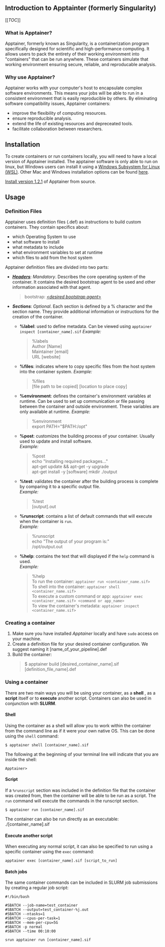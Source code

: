 ## Introduction to Apptainter (formerly Singularity)
[[_TOC_]]
### What is Apptainer?
Apptainer, formerly known as Singularity, is a containerization program specifically designed for scientific and high-performance computing. It allows users to pack the entirety of their working environment into "containers" that can be run anywhere. These containers simulate that working environment ensuring secure, reliable, and reproducable analysis. 
### Why use Apptainer?
Apptainer works with your computer's host to encapsulate complex software environments. This means your jobs will be able to run in a consistent environment that is easily reproducible by others. By eliminating software compatibility issues, Apptainer containers:
- improve the flexibility of computing resources.
- ensure reproducible analysis.
- extend the life of existing resources and depreceated tools.
- facilitate collaboration between researchers. 
## Installation
To create containers or run containers locally, you will need to have a local version of Apptainer installed. The apptainer software is only able to run on linux, but Windows users can install it using a [Windows Subsystem for Linux (WSL)](LINK). Other Mac and Windows installation options can be found [here](https://apptainer.org/docs/admin/main/installation.html#installation-on-windows-or-mac).  

[Install version 1.2.1](https://github.com/apptainer/apptainer/blob/release-1.2/INSTALL.md) of Apptainer from source.

## Usage
### Definition Files
Apptainer uses definition files (.def) as instructions to build custom containers. They contain specifics about:
- which Operating System to use
- what software to install 
- what metadata to include
- what environment variables to set at runtime
- which files to add from the host system 

Apptainer definition files are divided into two parts:
- [***Headers***](https://apptainer.org/docs/user/main/definition_files.html#header): *Mandatory*. Describes the core operating system of the container. It contains the desired bootstrap agent to be used and other information associated with that agent.
    > bootstrap: [<*desired bootstrap agent*>](https://apptainer.org/docs/user/main/appendix.html#buildmodules)  
     

- ***Sections***: *Optional*. Each section is defined by a % character and the section name. They provide additional information or instructions for the creation of the container.    

     - **%label**: used to define metadata. Can be viewed using `apptainer inspect [container_name].sif`
        *Example:*
        >    %labels  
                Author [Name]  
                Maintainer [email]  
                URL [website]  
 
    - **%files**: indicates where to copy specific files from the host system into the container system. 
        *Example:*
        > %files  
            [file path to be copied] [location to place copy]
           
    - **%environment**: defines the container's environment variables at runtime. Can be used to set up communication or file passing between the container and outside environment. These variables are only available at runtime.
        *Example:*
        > %environment  
        export PATH="$PATH:/opt"

     - **%post**: customizes the building process of your container. Usually used to update and install software.  
        *Example:*
        > %post  
            echo "Installing required packages..."  
            apt-get update && apt-get -y upgrade  
            apt-get install -y [software]
            mkdir ./output  
    - **%test**: validates the container after the building process is complete by comparing it to a specific output file.  
        *Example:* 
        >%test  
            [output].out  
    - **%runscript**: contains a list of default commands that will execute when the container is `run`.  
        *Example:* 
        >%runscript  
            echo "The output of your program is:"  
            /opt/output.out
    - **%help**: contains the text that will displayed if the `help` command is used.  
        *Example:*
        > %help  
        To run the container:
	`apptainer run <container_name.sif>`  
    To shell into the container:
	`apptainer shell <container_name.sif>`  
    To execute a custom command or app:
	`apptainer exec <container_name.sif> <command or app_name>`  
    To view the container's metadata:
	`apptainer inspect <container_name.sif>`  

### Creating a container
1. Make sure you have installed *Apptainer* locally and have `sudo` access on your machine. 
2. Create a definition file for your desired container configuration. We suggest naming it [name_of_your_pipeline].def
3. Build the container:  
    >$ apptainer build [desired_container_name].sif [definition_file_name].def
### Using a container  
There are two main ways you will be using your container, as a **shell** , as a **script** itself or to **execute** another script. Containers can also be used in conjunction with **SLURM**.

#### Shell
Using the container as a shell will allow you to work within the container from the command line as if it were your own native OS. This can be done using the `shell` command:  

    $ apptainer shell [container_name].sif

The following at the beginning of your terminal line will indicate that you are inside the shell:

    Apptainer> 

#### Script
If a `%runscript` section was included in the definition file that the container was created from, then the container will be able to be run as a script. The `run` command will execute the commands in the runscript section.  

    $ apptainer run [container_name].sif  

The container can also be run directly as an executable:
	./[container_name].sif


#### Execute another script
When executing any normal script, it can also be specified to run using a specific container using the `exec` command:
    
    apptainer exec [container_name].sif [script_to_run]  

#### Batch jobs
The same container commands can be included in SLURM job submissions by creating a regular job script:  

    #!/bin/bash

    #SBATCH --job-name=test_container
    #SBATCH --output=test_container-%j.out
    #SBATCH --ntasks=1
    #SBATCH --cpus-per-task=1
    #SBATCH --mem-per-cpu=5G
    #SBATCH -p normal
    #SBATCH --time 00:10:00

    srun apptainer run [container_name].sif